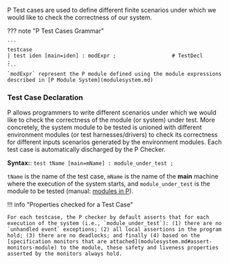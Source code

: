 P Test cases are used to define different finite scenarios under which we would like to check the correctness of our system.

??? note "P Test Cases Grammar"

    ```
    testcase
    | test iden [main=iden] : modExpr ;                  # TestDecl
    ;
    ```
    `modExpr` represent the P module defined using the module expressions described in [P Module System](modulesystem.md)

### Test Case Declaration

P allows programmers to write different scenarios under which we would like to check the correctness of the module (or system) under test. More concretely, the system module to be tested is unioned with different environment modules (or test harnesses/drivers) to check its correctness for different inputs scenarios generated by the environment modules. Each test case is automatically discharged by the P Checker.

**Syntax:**: `test tName [main=mName] : module_under_test ;`

`tName` is the name of the test case, `mName` is the name of the **main** machine where the execution of the system starts, and `module_under_test` is the module to be tested (manual: [modules in P](../manual/modulesystem.md)).

!!! info "Properties checked for a Test Case"

    For each testcase, the P checker by default asserts that for each execution of the system (i.e., `module_under_test`): (1) there are no `unhandled event` exceptions; (2) all local assertions in the program hold; (3) there are no deadlocks; and finally (4) based on the [specification monitors that are attached](modulesystem.md#assert-monitors-module) to the module, these safety and liveness properties asserted by the monitors always hold. 

